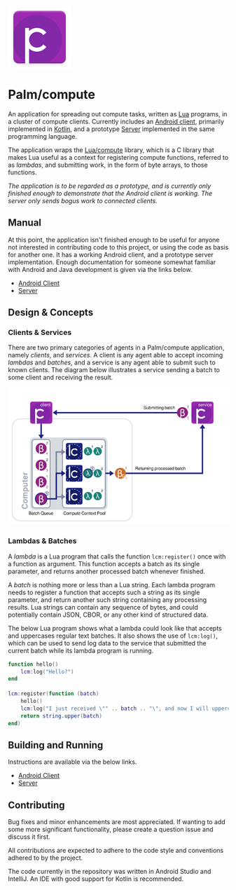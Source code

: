 ![icon](/android/src/main/res/mipmap-xxhdpi/ic_launcher.png)

# Palm/compute

An application for spreading out compute tasks, written as [Lua][lua] programs,
in a cluster of compute clients. Currently includes an [Android client][droid],
primarily implemented in [Kotlin][kotlin], and a prototype [Server][server]
implemented in the same programming language.

[lua]: http://www.lua.org/
[droid]: /android
[kotlin]: https://kotlinlang.org/
[server]: /server

The application wraps the [Lua/compute][lcm] library, which is a C library that
makes Lua useful as a context for registering compute functions, referred to as
*lambdas*, and submitting work, in the form of byte arrays, to those functions.

[lcm]: https://github.com/emanuelpalm/lua-compute

*The application is to be regarded as a prototype, and is currently only*
*finished enough to demonstrate that the Android client is working. The server*
*only sends bogus work to connected clients.*

## Manual

At this point, the application isn't finished enough to be useful for anyone
not interested in contributing code to this project, or using the code as basis
for another one. It has a working Android client, and a prototype server
implementation. Enough documentation for someone somewhat familiar with Android
and Java development is given via the links below.

- [Android Client](/android)
- [Server](/server)

## Design & Concepts

### Clients & Services

There are two primary categories of agents in a Palm/compute application,
namely *clients*, and *services*. A client is any agent able to accept incoming
*lambdas* and *batches*, and a service is any agent able to submit such to
known clients. The diagram below illustrates a service sending a batch to some client and receiving the result.

![diagram](/design/docs/palm-compute-diagram.png)

### Lambdas & Batches

A *lambda* is a Lua program that calls the function `lcm:register()` once with
a function as argument. This function accepts a batch as its single parameter,
and returns another processed batch whenever finished.

A *batch* is nothing more or less than a Lua string. Each lambda program needs
to register a function that accepts such a string as its single parameter, and
return another such string containing any processing results. Lua strings can
contain any sequence of bytes, and could potentially contain JSON, CBOR, or any
other kind of structured data.

The below Lua program shows what a lambda could look like that accepts and
uppercases regular text batches. It also shows the use of `lcm:log()`, which
can be used to send log data to the service that submitted the current batch
while its lambda program is running.

```lua
function hello()
    lcm:log("Hello?")
end

lcm:register(function (batch)
    hello()
    lcm:log("I just received \"" .. batch .. "\", and now I will uppercase it!")
    return string.upper(batch)
end)
```

## Building and Running

Instructions are available via the below links.

- [Android Client](/android)
- [Server](/server)

## Contributing

Bug fixes and minor enhancements are most appreciated. If wanting to add some
more significant functionality, please create a question issue and discuss it
first.

All contributions are expected to adhere to the code style and conventions
adhered to by the project.

The code currently in the repository was written in Android Studio and
IntelliJ. An IDE with good support for Kotlin is recommended.
